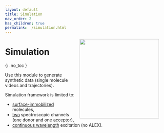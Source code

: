 ```yaml
---
layout: default
title: Simulation
nav_order: 2
has_children: true
permalink:  /simulation.html
---
```


<img src="assets/images/logos/logo-simulation_noname_400px.png" width="260" style="float:right; margin-left: 15px;"/>

# Simulation
{: .no_toc }

Use this module to  generate synthetic data (single molecule videos and trajectories).

Simulation framework is limited to:
- <u>surface-immobilized</u> molecules,
- <u>two</u> spectroscopic channels (one donor and one acceptor), 
- <u>continuous wavelength</u> excitation (no ALEX).
